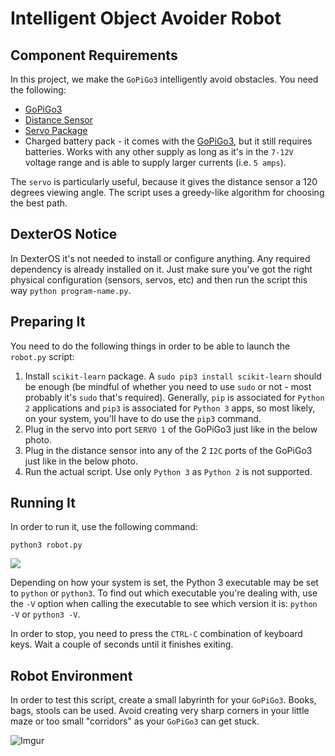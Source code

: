 # Intelligent Object Avoider Robot

## Component Requirements

In this project, we make the `GoPiGo3` intelligently avoid obstacles. You need the following:
* [GoPiGo3](https://www.dexterindustries.com/shop/gopigo3-robot-base-kit/)
* [Distance Sensor](https://www.dexterindustries.com/shop/distance-sensor/)
* [Servo Package](https://www.dexterindustries.com/shop/servo-package/)
* Charged battery pack - it comes with the [GoPiGo3](https://www.dexterindustries.com/shop/gopigo3-robot-base-kit/), but it still requires batteries. Works with any other supply as long as it's in the `7-12V` voltage range and is able to supply larger currents (i.e. `5 amps`).

The `servo` is particularly useful, because it gives the distance sensor a 120 degrees viewing angle. The script uses a greedy-like algorithm for choosing the best path.

## DexterOS Notice

In DexterOS it's not needed to install or configure anything. Any required dependency is already installed on it. Just make sure you've got the right physical configuration (sensors, servos, etc) and then run the script this way `python program-name.py`.

## Preparing It

You need to do the following things in order to be able to launch the `robot.py` script:
1. Install `scikit-learn` package. A `sudo pip3 install scikit-learn` should be enough (be mindful of whether you need to use `sudo` or not - most probably it's `sudo` that's required).
Generally, `pip` is associated for `Python 2` applications and `pip3` is associated for `Python 3` apps, so most likely, on your system, you'll have to do use the `pip3` command.
2. Plug in the servo into port `SERVO 1` of the GoPiGo3 just like in the below photo.
3. Plug in the distance sensor into any of the 2 `I2C` ports of the GoPiGo3 just like in the below photo.
4. Run the actual script. Use only `Python 3` as `Python 2` is not supported.

## Running It

In order to run it, use the following command:
```
python3 robot.py
```
![](IOA.gif)

Depending on how your system is set, the Python 3 executable may be set to `python` or `python3`. To find out which executable you're dealing with, use the `-V` option when
calling the executable to see which version it is: `python -V` or `python3 -V`.

In order to stop, you need to press the `CTRL-C` combination of keyboard keys. Wait a couple of seconds until it finishes exiting.

## Robot Environment

In order to test this script, create a small labyrinth for your `GoPiGo3`. Books, bags, stools can be used. Avoid creating very sharp corners in your little maze or too small "corridors" as your `GoPiGo3` can get stuck.

![Imgur](http://i.imgur.com/LbuFTMd.jpg)
